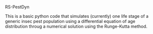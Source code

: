 RS-PestDyn

This is a basic python code that simulates (currently) one life stage of a generic insec pest population using a differential equation of age distribution throug a numerical solution using the Runge-Kutta method.


